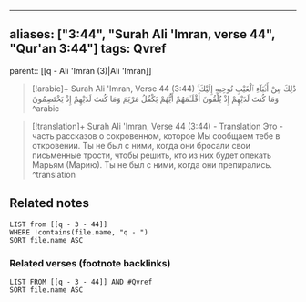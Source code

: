 
---
aliases: ["3:44", "Surah Ali 'Imran, verse 44", "Qur'an 3:44"]
tags: Qvref
---

parent:: [[q - Ali 'Imran (3)|Ali 'Imran]]

> [!arabic]+ Surah Ali 'Imran, Verse 44 (3:44)
> <span class="quran-arabic">ذَٰلِكَ مِنْ أَنۢبَآءِ ٱلْغَيْبِ نُوحِيهِ إِلَيْكَ ۚ وَمَا كُنتَ لَدَيْهِمْ إِذْ يُلْقُونَ أَقْلَـٰمَهُمْ أَيُّهُمْ يَكْفُلُ مَرْيَمَ وَمَا كُنتَ لَدَيْهِمْ إِذْ يَخْتَصِمُونَ</span>
^arabic

> [!translation]+ Surah Ali 'Imran, Verse 44 (3:44) - Translation
> Это - часть рассказов о сокровенном, которое Мы сообщаем тебе в откровении. Ты не был с ними, когда они бросали свои письменные трости, чтобы решить, кто из них будет опекать Марьям (Марию). Ты не был с ними, когда они препирались.
^translation



## Related notes
```dataview
LIST from [[q - 3 - 44]]
WHERE !contains(file.name, "q - ")
SORT file.name ASC
```

### Related verses (footnote backlinks)
```dataview
LIST FROM [[q - 3 - 44]] AND #Qvref
SORT file.name ASC
```

